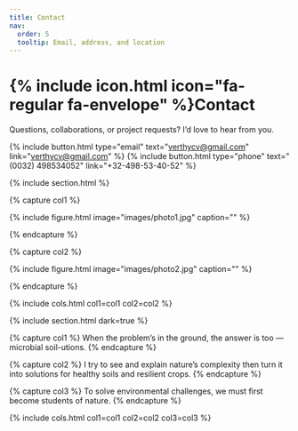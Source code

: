 ```yaml
---
title: Contact
nav:
  order: 5
  tooltip: Email, address, and location
---
```


# {% include icon.html icon="fa-regular fa-envelope" %}Contact

Questions, collaborations, or project requests? I’d love to hear from you.

{%
  include button.html
  type="email"
  text="verthycv@gmail.com"
  link="verthycv@gmail.com"
%}
{%
  include button.html
  type="phone"
  text="(0032) 498534052"
  link="+32-498-53-40-52"
%}

{% include section.html %}

{% capture col1 %}

{%
  include figure.html
  image="images/photo1.jpg"
  caption=""
%}

{% endcapture %}

{% capture col2 %}

{%
  include figure.html
  image="images/photo2.jpg"
  caption=""
%}

{% endcapture %}

{% include cols.html col1=col1 col2=col2 %}

{% include section.html dark=true %}

{% capture col1 %}
When the problem’s in the ground,
the answer is too —
microbial soil-utions.
{% endcapture %}

{% capture col2 %}
I try to see and explain nature’s complexity
then turn it into solutions
for healthy soils and
resilient crops.
{% endcapture %}

{% capture col3 %}
To solve environmental challenges,
we must first become students of nature.
{% endcapture %}

{% include cols.html col1=col1 col2=col2 col3=col3 %}
